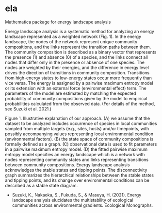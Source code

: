 # ela
Mathematica package for energy landscape analysis

Energy landscape analysis is a systematic method for analyzing an energy landscape represented as a weighted network (Fig. 1). In the energy landscape, the nodes of the network represent unique community compositions, and the links represent the transition paths between them. The community composition is described as a binary vector that represents the presence (1) and absence (0) of a species, and the links connect all nodes that differ only in the presence or absence of one species. The nodes are weighted by their energies, and the difference in energy level drives the direction of transitions in community composition. Transitions from high-energy states to low-energy states occur more frequently than vice versa. The energy is assigned by a pairwise maximum entropy model or its extension with an external force (environmental effect) term. The parameters of the model are estimated by matching the expected probability of community compositions given by the model to empirical probabilities calculated from the observed data. (For details of the method, see Suzuki et al. 2021.)

Figure 1. Illustrative explanation of our approach. (A) we assume that the dataset to be analyzed includes occurrence of species in local communities sampled from multiple targets (e.g., sites, hosts) and/or timepoints, with possibly accompanying values representing local environmental condition (environmental factors). (B) the state space of community compositions is formally defined as a graph. (C) observational data is used to fit parameters in a pairwise maximum entropy model. (D) the fitted pairwise maximum entropy model specifies an energy landscape which is a network with nodes representing community states and links representing transitions between community compositions. Energy landscape analysis acknowledges the stable states and tipping points. The disconnectivity graph summarizes the hierarchical relationships between the stable states and tipping points, and its change over environmental conditions can be described as a stable state diagram.

- Suzuki, K., Nakaoka, S., Fukuda, S., & Masuya, H. (2021). Energy landscape analysis elucidates the multistability of ecological communities across environmental gradients. Ecological Monographs.
